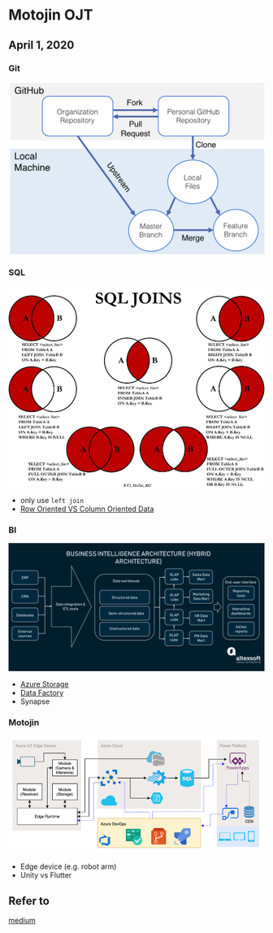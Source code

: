 # Motojin OJT

## April 1, 2020

### Git
![Git Diagram Fork](img/git_diagram_fork.png)

### SQL
![Visual-Representation-of-SQL-Joins](img/Visual_SQL_JOINS_orig.jpg)
- only use `left join`
- [Row Oriented VS Column Oriented Data](https://www.geeksforgeeks.org/difference-between-row-oriented-and-column-oriented-data-stores-in-dbms/)

### BI
![bi_hybrid](img/bi_architecture_hybrid.png)
- [Azure Storage](https://docs.microsoft.com/en-us/learn/browse/?term=storage&resource_type=learning%20path)
- [Data Factory](https://docs.microsoft.com/en-us/azure/data-factory/)
- Synapse

### Motojin
![solution](img/motojin-solution.png)
- Edge device (e.g. robot arm)
- Unity vs Flutter

## Refer to
[medium](https://medium.com/@sahoosunilkumar/how-to-update-a-fork-in-git-95a7daadc14e)
